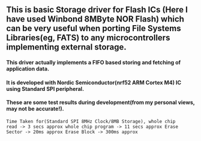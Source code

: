 ## This is basic Storage driver for Flash ICs (Here I have used Winbond 8MByte NOR Flash) which can be very useful when porting File Systems Libraries(eg, FATS) to any microcontrollers implementing external storage.

#### This driver actually implements a FIFO based storing and fetching of application data.

#### It is developed with Nordic Semiconductor(nrf52 ARM Cortex M4) IC using Standard SPI peripheral.

#### These are some test results during development(from my personal views, may not be accurate!).

<code>Time Taken for(Standard SPI 8MHz Clock/8MB Storage),
            whole chip read -> 3 secs approx
            whole chip program -> 11 secs approx
            Erase Sector -> 20ms approx
            Erase Block -> 300ms approx</code>
